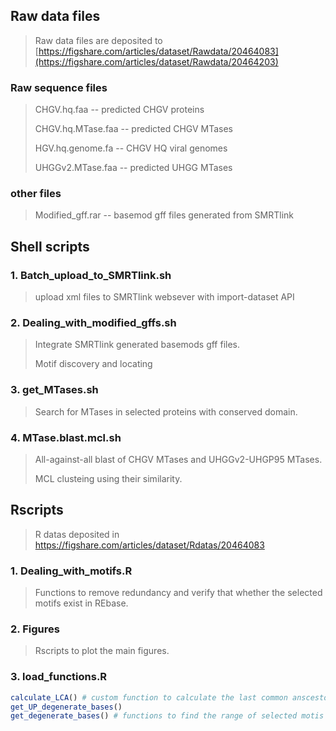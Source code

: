 ## Raw data files

> Raw data files are deposited to [https://figshare.com/articles/dataset/Rawdata/20464083](https://figshare.com/articles/dataset/Rawdata/20464203)

### Raw sequence files 

> CHGV.hq.faa -- predicted CHGV proteins
> 
> CHGV.hq.MTase.faa -- predicted CHGV MTases
> 
> HGV.hq.genome.fa -- CHGV HQ viral genomes
> 
> UHGGv2.MTase.faa -- predicted UHGG MTases
> 

### other files
> Modified_gff.rar -- basemod gff files generated from SMRTlink


## Shell scripts
### 1. Batch_upload_to_SMRTlink.sh
> upload xml files to SMRTlink websever with import-dataset API
### 2. Dealing_with_modified_gffs.sh
> Integrate SMRTlink generated basemods gff files. 
> 
> Motif discovery and locating
### 3. get_MTases.sh
> Search for MTases in selected proteins with conserved domain.
### 4. MTase.blast.mcl.sh
> All-against-all blast of CHGV MTases and UHGGv2-UHGP95 MTases.
> 
> MCL clusteing using their similarity.

## Rscripts
> R datas deposited in https://figshare.com/articles/dataset/Rdatas/20464083
### 1. Dealing_with_motifs.R
> Functions to remove redundancy and verify that whether the selected motifs exist in REbase.
### 2. Figures
> Rscripts to plot the main figures.
### 3. load_functions.R
```r
calculate_LCA() # custom function to calculate the last common anscestor of selected bacterias
get_UP_degenerate_bases()
get_degenerate_bases() # functions to find the range of selected motis
```
